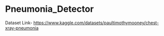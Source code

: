 # Pneumonia_Detector
Dataset Link- https://www.kaggle.com/datasets/paultimothymooney/chest-xray-pneumonia
